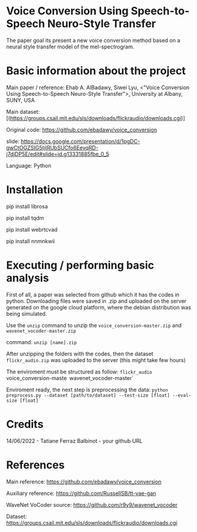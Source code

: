 # Voice Conversion Using Speech-to-Speech Neuro-Style Transfer

The paper goal its present a new voice conversion method based on a neural style transfer model of the mel-spectrogram.

# Basic information about the project

Main paper / reference: Ehab A. AlBadawy, Siwei Lyu, <"Voice Conversion Using Speech-to-Speech Neuro-Style Transfer">, University at Albany, SUNY, USA

Main dataset: [(https://groups.csail.mit.edu/sls/downloads/flickraudio/downloads.cgi)]

Original code: https://github.com/ebadawy/voice_conversion

slide: https://docs.google.com/presentation/d/1pgDC-qwCtOGZSIG5tjIRUbSUCfo6EeyqRD-j7djDP5E/edit#slide=id.g13331885fbe_0_5

Language: Python 

# Installation

pip install librosa

pip install tqdm

pip install webrtcvad

pip install nnmnkwii

# Executing / performing basic analysis

First of all, a paper was selected from github which it has the codes in python. Downloading files were saved in .zip and uploaded on the server generated on the google cloud platform, where the debian distribution was being simulated.

Use the `unzip` command to unzip the `voice_conversion-master.zip` and `wavenet_vocoder-master.zip`

command: `unzip [name].zip`

After unzipping the folders with the codes, then the dataset `flickr_audio.zip` was uploaded to the server (this might take few hours)

The enviroment must be structured as follow: `flickr_audio `voice_conversion-maste` `wavenet_vocoder-master`

Enviroment ready, the next step is preprocessing the data:
`python preprocess.py --dataset [path/to/dataset] --test-size [float] --eval-size [float]`





# Credits

14/06/2022 - Tatiane Ferraz Balbinot - your github URL

# References

Main reference: https://github.com/ebadawy/voice_conversion

Auxiliary reference: https://github.com/RussellSB/tt-vae-gan

WaveNet VoCoder source: https://github.com/r9y9/wavenet_vocoder 

Dataset: https://groups.csail.mit.edu/sls/downloads/flickraudio/downloads.cgi
